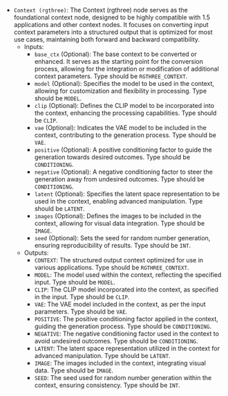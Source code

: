 - `Context (rgthree)`: The Context (rgthree) node serves as the foundational context node, designed to be highly compatible with 1.5 applications and other context nodes. It focuses on converting input context parameters into a structured output that is optimized for most use cases, maintaining both forward and backward compatibility.
    - Inputs:
        - `base_ctx` (Optional): The base context to be converted or enhanced. It serves as the starting point for the conversion process, allowing for the integration or modification of additional context parameters. Type should be `RGTHREE_CONTEXT`.
        - `model` (Optional): Specifies the model to be used in the context, allowing for customization and flexibility in processing. Type should be `MODEL`.
        - `clip` (Optional): Defines the CLIP model to be incorporated into the context, enhancing the processing capabilities. Type should be `CLIP`.
        - `vae` (Optional): Indicates the VAE model to be included in the context, contributing to the generation process. Type should be `VAE`.
        - `positive` (Optional): A positive conditioning factor to guide the generation towards desired outcomes. Type should be `CONDITIONING`.
        - `negative` (Optional): A negative conditioning factor to steer the generation away from undesired outcomes. Type should be `CONDITIONING`.
        - `latent` (Optional): Specifies the latent space representation to be used in the context, enabling advanced manipulation. Type should be `LATENT`.
        - `images` (Optional): Defines the images to be included in the context, allowing for visual data integration. Type should be `IMAGE`.
        - `seed` (Optional): Sets the seed for random number generation, ensuring reproducibility of results. Type should be `INT`.
    - Outputs:
        - `CONTEXT`: The structured output context optimized for use in various applications. Type should be `RGTHREE_CONTEXT`.
        - `MODEL`: The model used within the context, reflecting the specified input. Type should be `MODEL`.
        - `CLIP`: The CLIP model incorporated into the context, as specified in the input. Type should be `CLIP`.
        - `VAE`: The VAE model included in the context, as per the input parameters. Type should be `VAE`.
        - `POSITIVE`: The positive conditioning factor applied in the context, guiding the generation process. Type should be `CONDITIONING`.
        - `NEGATIVE`: The negative conditioning factor used in the context to avoid undesired outcomes. Type should be `CONDITIONING`.
        - `LATENT`: The latent space representation utilized in the context for advanced manipulation. Type should be `LATENT`.
        - `IMAGE`: The images included in the context, integrating visual data. Type should be `IMAGE`.
        - `SEED`: The seed used for random number generation within the context, ensuring consistency. Type should be `INT`.
